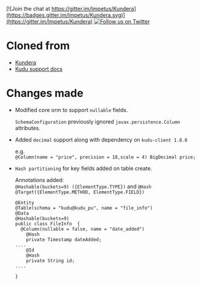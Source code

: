 [![Join the chat at https://gitter.im/Impetus/Kundera](https://badges.gitter.im/Impetus/Kundera.svg)](https://gitter.im/Impetus/Kundera) [![Follow us on Twitter](http://i.imgur.com/wWzX9uB.png)](https://twitter.com/kundera_impetus)

Сloned from
====================
* [Kundera](https://github.com/Impetus/Kundera)
* [Kudu support docs](https://github.com/Impetus/Kundera/wiki/Kundera-with-Kudu)

Changes made
=====================

* Modified core orm to support `nullable` fields. 

  `SchemaConfiguration` previously ignored `javax.persistence.Column` attributes.

* Added `decimal` support along with dependency on `kudu-client 1.8.0`
   
   e.g.   
 `@Column(name = "price", precision = 18,scale = 4)
BigDecimal price;`

* `Hash partitioning` for key fields added on table create.

  Annotations added:  
    `@Hashable(buckets=9) ({ElementType.TYPE})`
        and
    `@Hash @Target({ElementType.METHOD, ElementType.FIELD})`

    ```
    @Entity
    @Table(schema = "kudu@kudu_pu", name = "file_info")
    @Data
    @Hashable(buckets=9)
    public class FileInfo  {
      @Column(nullable = false, name = "date_added")
        @Hash
        private Timestamp dateAdded;
    ....
        @Id
        @Hash
        private String id;
    ....
        
    }
    ```




